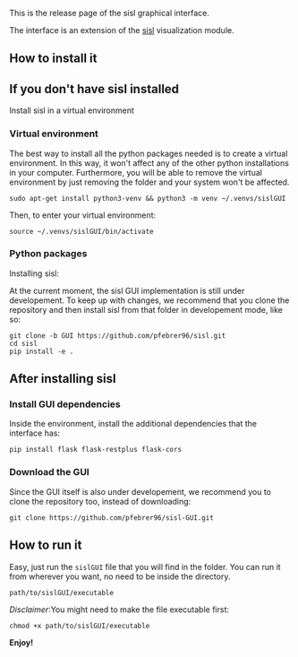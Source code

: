 This is the release page of the sisl graphical interface.

The interface is an extension of the [sisl](https://github.com/zerothi/sisl) visualization module.

How to install it
----

## If you don't have sisl installed

Install sisl in a virtual environment

### Virtual environment

The best way to install all the python packages needed is to create a virtual environment.
In this way, it won't affect any of the other python installations in your computer.
Furthermore, you will be able to remove the virtual environment by just removing the folder and your system won't be affected.

`sudo apt-get install python3-venv && python3 -m venv ~/.venvs/sislGUI`

Then, to enter your virtual environment:

`source ~/.venvs/sislGUI/bin/activate`

### Python packages

Installing sisl:

At the current moment, the sisl GUI implementation is still under developement. To keep up with changes, we recommend that you clone the repository and then install sisl from that folder in developement mode, like so:

```
git clone -b GUI https://github.com/pfebrer96/sisl.git
cd sisl
pip install -e .
```

## After installing sisl

###  Install GUI dependencies

Inside the environment, install the additional dependencies that the interface has:

`pip install flask flask-restplus flask-cors`

###  Download the GUI

Since the GUI itself is also under developement, we recommend you to clone the repository too, instead of downloading:

`git clone https://github.com/pfebrer96/sisl-GUI.git`

How to run it
---

Easy, just run the `sislGUI` file that you will find in the folder. You can run it from wherever you want, no need to be inside the directory.

`
path/to/sislGUI/executable
`

*Disclaimer*:You might need to make the file executable first:

`
chmod +x path/to/sislGUI/executable
`

**Enjoy!**





